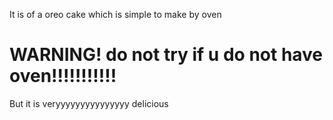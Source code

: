 It is of a oreo cake which is simple to make by oven 
# WARNING! do not try if u do not have oven!!!!!!!!!!!
But it is veryyyyyyyyyyyyyyy delicious